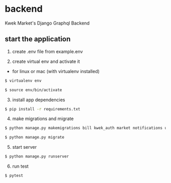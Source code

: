 # backend

Kwek Market's Django Graphql Backend

## start the application

1. create .env file from example.env

2. create virtual env and activate it

- for linux or mac (with virtualenv installed)

```bash
$ virtualenv env
```

```bash
$ source env/bin/activate
```

3. install app dependencies

```bash
$ pip install -r requirements.txt
```

4. make migrations and migrate

```bash
$ python manage.py makemigrations bill kwek_auth market notifications users wallet kwek_admin
```

```bash
$ python manage.py migrate
```

5. start server

```bash
$ python manage.py runserver
```

6. run test

```bash
$ pytest
```
